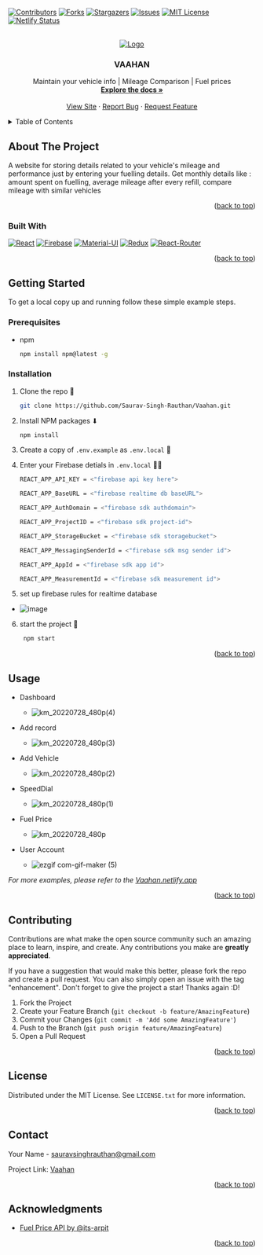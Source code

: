 <div id="top"></div>

[![Contributors][contributors-shield]][contributors-url]
[![Forks][forks-shield]][forks-url]
[![Stargazers][stars-shield]][stars-url]
[![Issues][issues-shield]][issues-url]
[![MIT License][license-shield]][license-url]
[![Netlify Status](https://api.netlify.com/api/v1/badges/a5fc05ff-75d2-4001-9b91-4ecda256e2d6/deploy-status)](https://app.netlify.com/sites/vaahan/deploys)



<!-- PROJECT LOGO -->
<br />
<div align="center">
  <a href="https://github.com/Saurav-Singh-Rauthan/Vaahan">
    <img src="https://user-images.githubusercontent.com/54982868/181566817-9418f2e9-57ea-45ae-930a-41f7bf878f9b.png" alt="Logo" width="fit-content" height="fit-content">

  </a>

<h3 align="center">VAAHAN</h3>

  <p align="center">
    Maintain your vehicle info | Mileage Comparison | Fuel prices
    <br />
    <a href="https://github.com/Saurav-Singh-Rauthan/Vaahan"><strong>Explore the docs »</strong></a>
    <br />
    <br />
    <a href="https://vaahan.netlify.app/">View Site</a>
    ·
    <a href="https://github.com/Saurav-Singh-Rauthan/Vaahan/issues">Report Bug</a>
    ·
    <a href="https://github.com/Saurav-Singh-Rauthan/Vaahan/issues">Request Feature</a>
  </p>
</div>



<!-- TABLE OF CONTENTS -->
<details>
  <summary>Table of Contents</summary>
  <ol>
    <li>
      <a href="#about-the-project">About The Project</a>
      <ul>
        <li><a href="#built-with">Built With</a></li>
      </ul>
    </li>
    <li>
      <a href="#getting-started">Getting Started</a>
      <ul>
        <li><a href="#prerequisites">Prerequisites</a></li>
        <li><a href="#installation">Installation</a></li>
      </ul>
    </li>
    <li><a href="#usage">Usage</a></li>
    <li><a href="#contributing">Contributing</a></li>
    <li><a href="#license">License</a></li>
    <li><a href="#contact">Contact</a></li>
    <li><a href="#acknowledgments">Acknowledgments</a></li>
  </ol>
</details>



<!-- ABOUT THE PROJECT -->
## About The Project

A website for storing details related to your vehicle's mileage and performance just by entering your fuelling details. Get monthly details like : amount spent on fuelling, average mileage after every refill, compare mileage with similar vehicles

<p align="right">(<a href="#top">back to top</a>)</p>



### Built With

[![React][React.js]][React-url]
[![Firebase][Firebase]][Firebase-url]
[![Material-UI][Material-UI]][MaterialUI-url]
[![Redux][Redux]][Redux-url]
[![React-Router][React-Router]][ReactRouter-url]

<p align="right">(<a href="#top">back to top</a>)</p>



<!-- GETTING STARTED -->
## Getting Started

To get a local copy up and running follow these simple example steps.

### Prerequisites

* npm
  ```sh
  npm install npm@latest -g
  ```

### Installation

1. Clone the repo 📓 
   ```sh
   git clone https://github.com/Saurav-Singh-Rauthan/Vaahan.git
   ```
2. Install NPM packages ⬇ 
   ```sh
   npm install
   ```
3. Create a copy of `.env.example` as `.env.local` 🏃 
4. Enter your Firebase detials in `.env.local` 👨‍💻 
   
    ```sh
    REACT_APP_API_KEY = <"firebase api key here">
    ```
    ```sh
    REACT_APP_BaseURL = <"firebase realtime db baseURL">
    ```
    ```sh
    REACT_APP_AuthDomain = <"firebase sdk authdomain">
    ```
    ```sh
    REACT_APP_ProjectID = <"firebase sdk project-id">
    ```
    ```sh
    REACT_APP_StorageBucket = <"firebase sdk storagebucket">
    ```
    ```sh
    REACT_APP_MessagingSenderId = <"firebase sdk msg sender id">
    ```
    ```sh
    REACT_APP_AppId = <"firebase sdk app id">
    ```
    ```sh
    REACT_APP_MeasurementId = <"firebase sdk measurement id">
    ```
5. set up firebase rules for realtime database
  - ![image](https://user-images.githubusercontent.com/54982868/181607072-339dd791-2fee-49af-b8c4-7d08ba850168.png)

6. start the project 🚀 
   ```sh
    npm start
    ``` 

<p align="right">(<a href="#top">back to top</a>)</p>



<!-- USAGE EXAMPLES -->
## Usage

- Dashboard
  - ![km_20220728_480p(4)](https://user-images.githubusercontent.com/54982868/181569354-2e95d92a-92df-4a90-a63c-11e0607147cb.gif)

- Add record
  - ![km_20220728_480p(3)](https://user-images.githubusercontent.com/54982868/181569294-55079231-68fb-428c-b548-5311b20b09e7.gif)
  
- Add Vehicle
  - ![km_20220728_480p(2)](https://user-images.githubusercontent.com/54982868/181569249-0a4ebe7c-5a7a-43ee-8835-7cb0453eca70.gif)
  
- SpeedDial
  - ![km_20220728_480p(1)](https://user-images.githubusercontent.com/54982868/181569180-87dc8381-7423-4046-be05-4a5d48b70d38.gif)

- Fuel Price
  - ![km_20220728_480p](https://user-images.githubusercontent.com/54982868/181569506-d2f36781-0f2f-4fff-95e1-5180de33ad65.gif)

- User Account
  - ![ezgif com-gif-maker (5)](https://user-images.githubusercontent.com/54982868/181570653-3c9fded5-3d75-4882-a401-ccf0af195bf3.gif)

_For more examples, please refer to the [Vaahan.netlify.app](https://vaahan.netlify.app)_

<p align="right">(<a href="#top">back to top</a>)</p>


<!-- CONTRIBUTING -->
## Contributing

Contributions are what make the open source community such an amazing place to learn, inspire, and create. Any contributions you make are **greatly appreciated**.

If you have a suggestion that would make this better, please fork the repo and create a pull request. You can also simply open an issue with the tag "enhancement".
Don't forget to give the project a star! Thanks again :D!

1. Fork the Project
2. Create your Feature Branch (`git checkout -b feature/AmazingFeature`)
3. Commit your Changes (`git commit -m 'Add some AmazingFeature'`)
4. Push to the Branch (`git push origin feature/AmazingFeature`)
5. Open a Pull Request

<p align="right">(<a href="#top">back to top</a>)</p>



<!-- LICENSE -->
## License

Distributed under the MIT License. See `LICENSE.txt` for more information.

<p align="right">(<a href="#top">back to top</a>)</p>



<!-- CONTACT -->
## Contact

Your Name - sauravsinghrauthan@gmail.com

Project Link: [Vaahan](https://github.com/Saurav-Singh-Rauthan/Vaahan)

<p align="right">(<a href="#top">back to top</a>)</p>



<!-- ACKNOWLEDGMENTS -->
## Acknowledgments

* [Fuel Price API by @its-arpit](https://github.com/its-arpit/fuel_price_api_india)

<p align="right">(<a href="#top">back to top</a>)</p>



<!-- MARKDOWN LINKS & IMAGES -->
<!-- https://www.markdownguide.org/basic-syntax/#reference-style-links -->
[contributors-shield]: https://img.shields.io/github/contributors/Saurav-Singh-Rauthan/Vaahan.svg?style=for-the-badge
[contributors-url]: https://github.com/Saurav-Singh-Rauthan/Vaahan/graphs/contributors
[forks-shield]: https://img.shields.io/github/forks/Saurav-Singh-Rauthan/Vaahan.svg?style=for-the-badge
[forks-url]: https://github.com/Saurav-Singh-Rauthan/Vaahan/network/members
[stars-shield]: https://img.shields.io/github/stars/Saurav-Singh-Rauthan/Vaahan.svg?style=for-the-badge
[stars-url]: https://github.com/Saurav-Singh-Rauthan/Vaahan/stargazers
[issues-shield]: https://img.shields.io/github/issues/Saurav-Singh-Rauthan/Vaahan.svg?style=for-the-badge
[issues-url]: https://github.com/Saurav-Singh-Rauthan/Vaahan/issues
[license-shield]: https://img.shields.io/github/license/Saurav-Singh-Rauthan/Vaahan.svg?style=for-the-badge
[license-url]: https://github.com/Saurav-Singh-Rauthan/Vaahan/blob/master/LICENSE.txt
[linkedin-shield]: https://img.shields.io/badge/-LinkedIn-black.svg?style=for-the-badge&logo=linkedin&colorB=555
[linkedin-url]: https://linkedin.com/in/linkedin_username
[product-screenshot]: images/screenshot.png
[Firebase]: https://img.shields.io/badge/-firebase-20232A?logo=firebase&style=for-the-badge
[Firebase-url]: https://firebase.google.com/
[React.js]: https://img.shields.io/badge/React-20232A?style=for-the-badge&logo=react&logoColor=61DAFB
[React-url]: https://reactjs.org/
[Material-UI]: https://img.shields.io/badge/-MUI-20232A?logo=MUI&style=for-the-badge
[MaterialUI-url]: https://mui.com/
[Redux]: https://img.shields.io/badge/-Redux-20232A?logo=Redux&style=for-the-badge
[Redux-url]: https://redux.js.org/
[React-router]: https://img.shields.io/badge/-React%20Router-20232A?logo=React-Router&style=for-the-badge
[ReactRouter-url]: https://reactrouter.com/

<!--Badge creator https://img.shields.io/badge/-Redux-20232A?logo=Redux&style=for-the-badge -->
